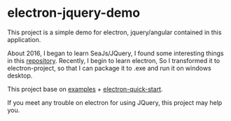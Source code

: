 # electron-jquery-demo

This project is a simple demo for electron, jquery/angular contained in this application.

About 2016, I began to learn SeaJs/JQuery, I found some interesting things in this [repository](https://github.com/seajs/examples).
Recently, I begin to learn electron, So I transformed it to electron-project, so that I can package it to .exe and run it on windows desktop.

This project base on [examples](https://github.com/seajs/examples) + [electron-quick-start](https://github.com/heshengbang/electron-quick-start).

If you meet any trouble on electron for using JQuery, this project may help you.
